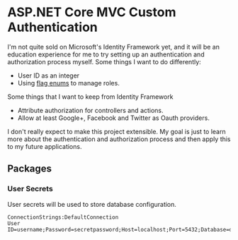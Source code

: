 # ASP.NET Core MVC Custom Authentication

I'm not quite sold on Microsoft's Identity Framework yet, and it will be an education experience for me to try setting up
an authentication and authorization process myself. Some things I want to do differently:

* User ID as an integer
* Using [flag enums](http://stackoverflow.com/questions/8447/what-does-the-flags-enum-attribute-mean-in-c) to manage roles.

Some things that I want to keep from Identity Framework

* Attribute authorization for controllers and actions.
* Allow at least Google+, Facebook and Twitter as Oauth providers.

I don't really expect to make this project extensible. My goal is just to learn more about the authentication and authorization process
and then apply this to my future applications.

## Packages

### User Secrets

User secrets will be used to store database configuration.

    ConnectionStrings:DefaultConnection
    User ID=username;Password=secretpassword;Host=localhost;Port=5432;Database=dbname;Pooling=true;

